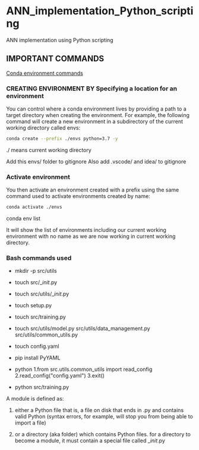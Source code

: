 # ANN_implementation_Python_scripting

ANN implementation using Python scripting

## IMPORTANT COMMANDS

[Conda environment commands](https://docs.conda.io/projects/conda/en/latest/user-guide/tasks/manage-environments.html)

### CREATING ENVIRONMENT BY Specifying a location for an environment

You can control where a conda environment lives by providing a path to a target directory when creating the environment. For example, the following command will create a new environment in a subdirectory of the current working directory called envs:

```bash
conda create --prefix ./envs python=3.7 -y
```
./ means current working directory

Add this envs/ folder to gitignore 
Also add .vscode/ and idea/ to gitignore

### Activate environment 

You then activate an environment created with a prefix using the same command used to activate environments created by name:

```bash
conda activate ./envs
```
conda env list

It will show the list of environments including our current working environment with no name as we are now working in current working directory.


### Bash commands used

* mkdir -p src/utils

* touch src/__init_.py

* touch src/utils/__init_.py

* touch setup.py

* touch src/training.py

* touch src/utils/model.py src/utils/data_management.py src/utils/common_utils.py

* touch config.yaml

* pip install PyYAML

* python
  1.from src.utils.common_utils import read_config
  2.read_config("config.yaml") 
  3.exit()

* python src/training.py

A module is defined as:

1. either a Python file that is, a file on disk that ends in .py and contains valid Python (syntax errors, for example, will stop you from being able to import a file)

2. or a directory (aka folder) which contains Python files.
for a directory to become a module, it must contain a special file called __init_.py